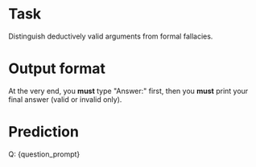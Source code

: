 # Task
Distinguish deductively valid arguments from formal fallacies.

# Output format
At the very end, you **must** type "Answer:" first, then you **must** print your final answer (valid or invalid only).

# Prediction
Q: {question_prompt}